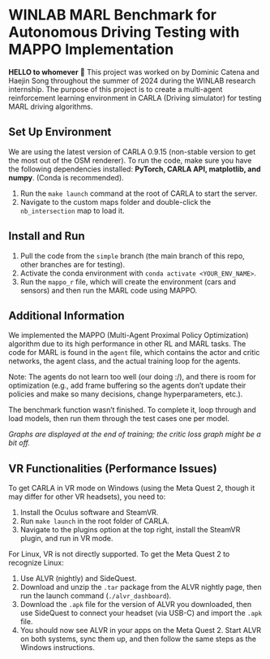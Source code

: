 # **WINLAB MARL Benchmark for Autonomous Driving Testing with MAPPO Implementation**

**HELLO to whomever** 👋 This project was worked on by Dominic Catena and Haejin Song throughout the summer of 2024 during the WINLAB research internship. The purpose of this project is to create a multi-agent reinforcement learning environment in CARLA (Driving simulator) for testing MARL driving algorithms.

## **Set Up Environment**
We are using the latest version of CARLA 0.9.15 (non-stable version to get the most out of the OSM renderer). To run the code, make sure you have the following dependencies installed: **PyTorch, CARLA API, matplotlib, and numpy**. (Conda is recommended).

1. Run the `make launch` command at the root of CARLA to start the server.
2. Navigate to the custom maps folder and double-click the `nb_intersection` map to load it.

## **Install and Run**
1. Pull the code from the `simple` branch (the main branch of this repo, other branches are for testing).
2. Activate the conda environment with `conda activate <YOUR_ENV_NAME>`.
3. Run the `mappo_r` file, which will create the environment (cars and sensors) and then run the MARL code using MAPPO.

## **Additional Information**
We implemented the MAPPO (Multi-Agent Proximal Policy Optimization) algorithm due to its high performance in other RL and MARL tasks. The code for MARL is found in the `agent` file, which contains the actor and critic networks, the agent class, and the actual training loop for the agents.

Note: The agents do not learn too well (our doing :/), and there is room for optimization (e.g., add frame buffering so the agents don’t update their policies and make so many decisions, change hyperparameters, etc.).

The benchmark function wasn’t finished. To complete it, loop through and load models, then run them through the test cases one per model.

*Graphs are displayed at the end of training; the critic loss graph might be a bit off.*

## **VR Functionalities (Performance Issues)**
To get CARLA in VR mode on Windows (using the Meta Quest 2, though it may differ for other VR headsets), you need to:
1. Install the Oculus software and SteamVR.
2. Run `make launch` in the root folder of CARLA.
3. Navigate to the plugins option at the top right, install the SteamVR plugin, and run in VR mode.

For Linux, VR is not directly supported. To get the Meta Quest 2 to recognize Linux:
1. Use ALVR (nightly) and SideQuest.
2. Download and unzip the `.tar` package from the ALVR nightly page, then run the launch command (`./alvr_dashboard`).
3. Download the `.apk` file for the version of ALVR you downloaded, then use SideQuest to connect your headset (via USB-C) and import the `.apk` file.
4. You should now see ALVR in your apps on the Meta Quest 2. Start ALVR on both systems, sync them up, and then follow the same steps as the Windows instructions.
